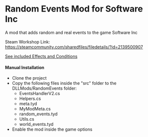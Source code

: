 # Random Events Mod for Software Inc
 A mod that adds random and real events to the game Software Inc

Steam Workshop Link: https://steamcommunity.com/sharedfiles/filedetails/?id=2139500907

[See included Effects and Conditions](content.txt)

#### Manual Installation

- Clone the project
- Copy the following files inside the "src" folder to the DLLMods/RandomEvents folder:
    + EventsHandlerV2.cs
    + Helpers.cs
    + meta.tyd
    + MyModMeta.cs
    + random_events.tyd
    + Utils.cs
    + world_events.tyd
- Enable the mod inside the game options
